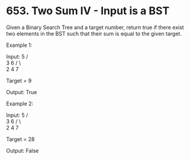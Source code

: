 # 653. Two Sum IV - Input is a BST

Given a Binary Search Tree and a target number, return true if there exist two elements in the BST such that their sum is equal to the given target.

Example 1:

Input:
    5
   / \
  3   6
 / \   \
2   4   7

Target = 9

Output: True


Example 2:

Input:
    5
   / \
  3   6
 / \   \
2   4   7

Target = 28

Output: False